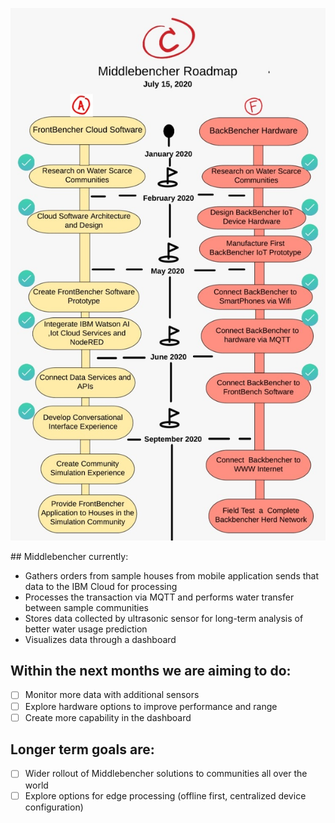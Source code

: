 <p align="center">
  <img src="https://github.com/DendukuriRaviKiran/IBMMiddlebencher/blob/master/Nodered/screenshots/WhatsApp%20Image%202020-07-18%20at%2010.23.41.jpeg">
</p>
## Middlebencher currently:

* Gathers orders from sample houses from mobile application sends that data to the IBM Cloud for processing
* Processes the transaction via MQTT and performs water transfer between sample communities
* Stores data collected by ultrasonic sensor for long-term analysis of better water usage prediction
* Visualizes data through a dashboard 

## Within the next months we are aiming to do:

- [ ] Monitor more data with additional sensors 
- [ ] Explore hardware options to improve performance and range
- [ ] Create more capability in the dashboard

## Longer term goals are:

- [ ] Wider rollout of Middlebencher solutions to communities all over the world
- [ ] Explore options for edge processing (offline first, centralized device configuration)
